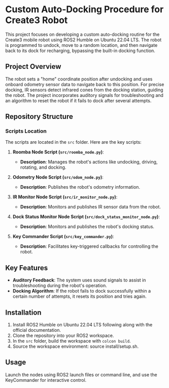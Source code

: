 # Custom Auto-Docking Procedure for Create3 Robot

This project focuses on developing a custom auto-docking routine for the Create3 mobile robot using ROS2 Humble on Ubuntu 22.04 LTS. The robot is programmed to undock, move to a random location, and then navigate back to its dock for recharging, bypassing the built-in docking function.

## Project Overview

The robot sets a "home" coordinate position after undocking and uses onboard odometry sensor data to navigate back to this position. For precise docking, IR sensors detect infrared cones from the docking station, guiding the robot. The project incorporates auditory signals for troubleshooting and an algorithm to reset the robot if it fails to dock after several attempts.

## Repository Structure

### Scripts Location

The scripts are located in the `src` folder. Here are the key scripts:

1. **Roomba Node Script (`src/roomba_node.py`)**: 
   - **Description**: Manages the robot's actions like undocking, driving, rotating, and docking.

2. **Odometry Node Script (`src/odom_node.py`)**: 
   - **Description**: Publishes the robot's odometry information.

3. **IR Monitor Node Script (`src/ir_monitor_node.py`)**: 
   - **Description**: Monitors and publishes IR sensor data from the robot.

4. **Dock Status Monitor Node Script (`src/dock_status_monitor_node.py`)**: 
   - **Description**: Monitors and publishes the robot's docking status.

5. **Key Commander Script (`src/key_commander.py`)**:
   - **Description**: Facilitates key-triggered callbacks for controlling the robot.

## Key Features

- **Auditory Feedback**: The system uses sound signals to assist in troubleshooting during the robot's operation.
- **Docking Algorithm**: If the robot fails to dock successfully within a certain number of attempts, it resets its position and tries again.

## Installation

1. Install ROS2 Humble on Ubuntu 22.04 LTS following along with the official documentation.
2. Clone the repository into your ROS2 workspace.
3. In the `src` folder, build the workspace with `colcon build`.
4. Source the workspace environment: source install/setup.sh.

## Usage

Launch the nodes using ROS2 launch files or command line, and use the KeyCommander for interactive control.
